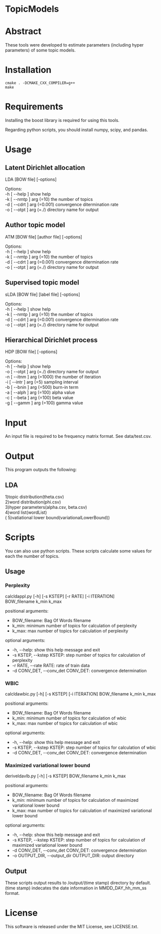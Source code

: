 # TopicModels
# Abstract
These tools were developed to estimate parameters (including hyper parameters) of some topic models.  
# Installation
    cmake . -DCMAKE_CXX_COMPILER=g++
    make
# Requirements
Installing the boost library is required for using this tools.  

Regarding python scripts, you should install numpy, scipy, and pandas.  
# Usage
## Latent Dirichlet allocation
 LDA [BOW file] [-options] 

Options:  
  -h [ --help ]              show help  
  -k [ --nmtp ] arg (=10)    the number of topics  
  -d [ --cdrt ] arg (=0.001) convergence ditermination rate  
  -o [ --otpt ] arg (=./)    directory name for output  
  
## Author topic model
 ATM [BOW file] [author file] [-options] 

Options:  
  -h [ --help ]              show help  
  -k [ --nmtp ] arg (=10)    the number of topics  
  -d [ --cdrt ] arg (=0.001) convergence ditermination rate  
  -o [ --otpt ] arg (=./)    directory name for output  

## Supervised topic model
 sLDA [BOW file] [label file] [-options] 

Options:  
  -h [ --help ]              show help  
  -k [ --nmtp ] arg (=10)    the number of topics  
  -d [ --cdrt ] arg (=0.001) convergence ditermination rate  
  -o [ --otpt ] arg (=./)    directory name for output  

## Hierarchical Dirichlet process
 HDP [BOW file] [-options] 

Options:  
  -h [ --help ]             show help  
  -o [ --otpt ] arg (=./)   directory name for output  
  -n [ --itnm ] arg (=1000) the number of iteration  
  -i [ --intr ] arg (=5)    sampling interval  
  -b [ --bnin ] arg (=500)  burn-in term  
  -a [ --alph ] arg (=100)  alpha value  
  -c [ --beta ] arg (=100)  beta value  
  -g [ --gamm ] arg (=100)  gamma value  
# Input
  An input file is required to be frequency matrix format. See data/test.csv.  
# Output
  This program outputs the following:  
## LDA
  1)topic distribution(theta.csv)  
  2)word distribution(phi.csv)  
  3)hyper parameters(alpha.csv, beta.csv)  
  4)word list(wordList)  
  ( 5)vatiational lower bound(variationalLowerBound))  
# Scripts
  You can also use python scripts. These scripts calculate some values for each the number of topics.  
## Usage
### Perplexity
calcldappl.py [-h] [-s KSTEP] [-r RATE] [-i ITERATION]  
                     BOW_filename k_min k_max  
  
positional arguments:  
  - BOW_filename:          Bag Of Words filename  
  - k_min:                 minimum number of topics for calculation of perplexity  
  - k_max:                 max number of topics for calculation of perplexity  
  
optional arguments:  
  - -h, --help:            show this help message and exit  
  - -s KSTEP, --kstep KSTEP: step number of topics for calculation of perplexity  
  - -r RATE, --rate RATE:  rate of train data  
  - -d CONV_DET, --conv_det CONV_DET: convergence determination
  
### WBIC
calcldawbic.py [-h] [-s KSTEP] [-i ITERATION] BOW_filename k_min k_max  
  
positional arguments:  
  - BOW_filename:          Bag Of Words filename  
  - k_min:                 minimum number of topics for calculation of wbic  
  - k_max:                 max number of topics for calculation of wbic  
  
optional arguments:  
  - -h, --help:            show this help message and exit  
  - -s KSTEP, --kstep KSTEP: step number of topics for calculation of wbic  
  - -d CONV_DET, --conv_det CONV_DET: convergence determination
  
### Maximized variational lower bound
deriveldavlb.py [-h] [-s KSTEP] BOW_filename k_min k_max  
  
positional arguments:  
  - BOW_filename:          Bag Of Words filename  
  - k_min:                 minimum number of topics for calculation of maximized variational lower bound  
  - k_max:                 max number of topics for calculation of maximized variational lower bound  
  
optional arguments:  
  - -h, --help:            show this help message and exit  
  - -s KSTEP, --kstep KSTEP: step number of topics for calculation of maximized variational lower bound  
  - -d CONV_DET, --conv_det CONV_DET: convergence determination
  - -o OUTPUT_DIR, --output_dir OUTPUT_DIR: output directory
## Output
These scripts output results to /output/(time stamp) directory by default. (time stamp) indecates the date information in MMDD_DAY_hh_mm_ss format.  
# License
This software is released under the MIT License, see LICENSE.txt.  
